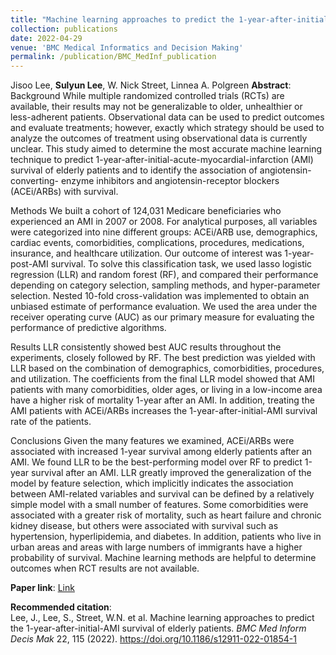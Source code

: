 ```yaml
---
title: "Machine learning approaches to predict the 1-year-after-initial-AMI survival of elderly patients"
collection: publications
date: 2022-04-29
venue: 'BMC Medical Informatics and Decision Making'
permalink: /publication/BMC_MedInf_publication
---
```

Jisoo Lee, **Sulyun Lee**, W. Nick Street, Linnea A. Polgreen
**Abstract**:
Background
While multiple randomized controlled trials (RCTs) are available, their results may not be generalizable to older, unhealthier or less-adherent patients. Observational data can be used to predict outcomes and evaluate treatments; however, exactly which strategy should be used to analyze the outcomes of treatment using observational data is currently unclear. This study aimed to determine the most accurate machine learning technique to predict 1-year-after-initial-acute-myocardial-infarction (AMI) survival of elderly patients and to identify the association of angiotensin-converting- enzyme inhibitors and angiotensin-receptor blockers (ACEi/ARBs) with survival.

Methods
We built a cohort of 124,031 Medicare beneficiaries who experienced an AMI in 2007 or 2008. For analytical purposes, all variables were categorized into nine different groups: ACEi/ARB use, demographics, cardiac events, comorbidities, complications, procedures, medications, insurance, and healthcare utilization. Our outcome of interest was 1-year-post-AMI survival. To solve this classification task, we used lasso logistic regression (LLR) and random forest (RF), and compared their performance depending on category selection, sampling methods, and hyper-parameter selection. Nested 10-fold cross-validation was implemented to obtain an unbiased estimate of performance evaluation. We used the area under the receiver operating curve (AUC) as our primary measure for evaluating the performance of predictive algorithms.

Results
LLR consistently showed best AUC results throughout the experiments, closely followed by RF. The best prediction was yielded with LLR based on the combination of demographics, comorbidities, procedures, and utilization. The coefficients from the final LLR model showed that AMI patients with many comorbidities, older ages, or living in a low-income area have a higher risk of mortality 1-year after an AMI. In addition, treating the AMI patients with ACEi/ARBs increases the 1-year-after-initial-AMI survival rate of the patients.

Conclusions
Given the many features we examined, ACEi/ARBs were associated with increased 1-year survival among elderly patients after an AMI. We found LLR to be the best-performing model over RF to predict 1-year survival after an AMI. LLR greatly improved the generalization of the model by feature selection, which implicitly indicates the association between AMI-related variables and survival can be defined by a relatively simple model with a small number of features. Some comorbidities were associated with a greater risk of mortality, such as heart failure and chronic kidney disease, but others were associated with survival such as hypertension, hyperlipidemia, and diabetes. In addition, patients who live in urban areas and areas with large numbers of immigrants have a higher probability of survival. Machine learning methods are helpful to determine outcomes when RCT results are not available.



**Paper link**: [Link]([http://sulyunlee.github.io/files/INFORMS_DS19_multi_relational_link_prediction.pdf](https://bmcmedinformdecismak.biomedcentral.com/articles/10.1186/s12911-022-01854-1))

**Recommended citation**: <br>
Lee, J., Lee, S., Street, W.N. et al. Machine learning approaches to predict the 1-year-after-initial-AMI survival of elderly patients. *BMC Med Inform Decis Mak* 22, 115 (2022). https://doi.org/10.1186/s12911-022-01854-1

